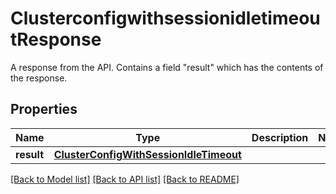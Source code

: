 # ClusterconfigwithsessionidletimeoutResponse

A response from the API. Contains a field \"result\" which has the contents of the response.
## Properties
Name | Type | Description | Notes
------------ | ------------- | ------------- | -------------
**result** | [**ClusterConfigWithSessionIdleTimeout**](ClusterConfigWithSessionIdleTimeout.md) |  | 

[[Back to Model list]](../README.md#documentation-for-models) [[Back to API list]](../README.md#documentation-for-api-endpoints) [[Back to README]](../README.md)


